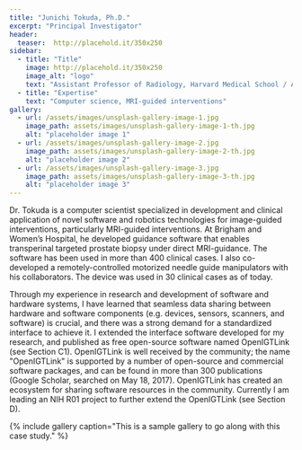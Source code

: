 ```yaml
---
title: "Junichi Tokuda, Ph.D."
excerpt: "Principal Investigator"
header:
  teaser:  http://placehold.it/350x250
sidebar:
  - title: "Title"
    image: http://placehold.it/350x250
    image_alt: "logo"
    text: "Assistant Professor of Radiology, Harvard Medical School / Associate Research Associate, Brigham and Women's Hospital"
  - title: "Expertise"
    text: "Computer science, MRI-guided interventions"
gallery:
  - url: /assets/images/unsplash-gallery-image-1.jpg
    image_path: assets/images/unsplash-gallery-image-1-th.jpg
    alt: "placeholder image 1"
  - url: /assets/images/unsplash-gallery-image-2.jpg
    image_path: assets/images/unsplash-gallery-image-2-th.jpg
    alt: "placeholder image 2"
  - url: /assets/images/unsplash-gallery-image-3.jpg
    image_path: assets/images/unsplash-gallery-image-3-th.jpg
    alt: "placeholder image 3"
---
```



Dr. Tokuda is a computer scientist specialized in development and clinical application of novel software and robotics technologies for image-guided interventions, particularly MRI-guided interventions. At Brigham and Women’s Hospital, he developed guidance software that enables transperinal targeted prostate biopsy under direct MRI-guidance. The software has been used in more than 400 clinical cases. I also co-developed a remotely-controlled motorized needle guide manipulators with his collaborators. The device was used in 30 clinical cases as of today. 

Through my experience in research and development of software and hardware systems, I have learned that seamless data sharing between hardware and software components (e.g. devices, sensors, scanners, and software) is crucial, and there was a strong demand for a standardized interface to achieve it. I extended the interface software developed for my research, and published as free open-source software named OpenIGTLink (see Section C1). OpenIGTLink is well received by the community; the name "OpenIGTLink" is supported by a number of open-source and commercial software packages, and can be found in more than 300 publications (Google Scholar, searched on May 18, 2017). OpenIGTLink has created an ecosystem for sharing software resources in the community. Currently I am leading an NIH R01 project to further extend the OpenIGTLink (see Section D).


{% include gallery caption="This is a sample gallery to go along with this case study." %}


